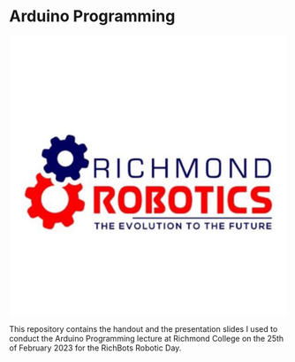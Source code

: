 # Arduino Programming

<img src="./richmondRobotics.jpg" alt="Richmond Robotics">

This repository contains the handout and the presentation slides I used to conduct the Arduino Programming lecture at Richmond College on the 25th of February 2023 for the RichBots Robotic Day.
